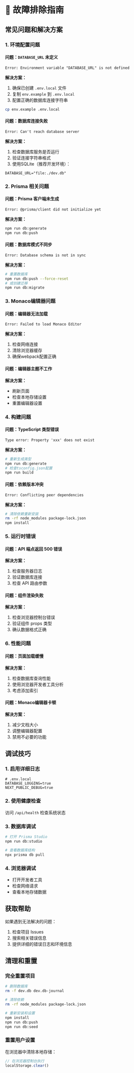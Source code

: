 # 🔧 故障排除指南

## 常见问题和解决方案

### 1. 环境配置问题

#### 问题：`DATABASE_URL` 未定义
```
Error: Environment variable "DATABASE_URL" is not defined
```

**解决方案：**
1. 确保已创建 `.env.local` 文件
2. 复制 `env.example` 到 `.env.local`
3. 配置正确的数据库连接字符串

```bash
cp env.example .env.local
```

#### 问题：数据库连接失败
```
Error: Can't reach database server
```

**解决方案：**
1. 检查数据库服务是否运行
2. 验证连接字符串格式
3. 使用SQLite（推荐开发环境）：
```env
DATABASE_URL="file:./dev.db"
```

### 2. Prisma 相关问题

#### 问题：Prisma 客户端未生成
```
Error: @prisma/client did not initialize yet
```

**解决方案：**
```bash
npm run db:generate
npm run db:push
```

#### 问题：数据库模式不同步
```
Error: Database schema is not in sync
```

**解决方案：**
```bash
# 重置数据库
npm run db:push --force-reset
# 或创建迁移
npm run db:migrate
```

### 3. Monaco编辑器问题

#### 问题：编辑器无法加载
```
Error: Failed to load Monaco Editor
```

**解决方案：**
1. 检查网络连接
2. 清除浏览器缓存
3. 确保webpack配置正确

#### 问题：编辑器主题不工作
**解决方案：**
- 刷新页面
- 检查本地存储设置
- 重置编辑器设置

### 4. 构建问题

#### 问题：TypeScript 类型错误
```
Type error: Property 'xxx' does not exist
```

**解决方案：**
```bash
# 重新生成类型
npm run db:generate
# 检查tsconfig.json配置
npm run build
```

#### 问题：依赖版本冲突
```
Error: Conflicting peer dependencies
```

**解决方案：**
```bash
# 清除依赖重新安装
rm -rf node_modules package-lock.json
npm install
```

### 5. 运行时错误

#### 问题：API 端点返回 500 错误
**解决方案：**
1. 检查服务器日志
2. 验证数据库连接
3. 检查 API 路由参数

#### 问题：组件渲染失败
**解决方案：**
1. 检查浏览器控制台错误
2. 验证组件 props 类型
3. 确认数据格式正确

### 6. 性能问题

#### 问题：页面加载缓慢
**解决方案：**
1. 检查数据库查询性能
2. 使用浏览器开发者工具分析
3. 考虑添加索引

#### 问题：Monaco编辑器卡顿
**解决方案：**
1. 减少文档大小
2. 调整编辑器配置
3. 禁用不必要的功能

## 调试技巧

### 1. 启用详细日志
```env
# .env.local
DATABASE_LOGGING=true
NEXT_PUBLIC_DEBUG=true
```

### 2. 使用健康检查
访问 `/api/health` 检查系统状态

### 3. 数据库调试
```bash
# 打开 Prisma Studio
npm run db:studio

# 查看数据库结构
npx prisma db pull
```

### 4. 浏览器调试
- 打开开发者工具
- 检查网络请求
- 查看本地存储数据

## 获取帮助

如果遇到无法解决的问题：

1. 检查项目 Issues
2. 搜索相关错误信息
3. 提供详细的错误日志和环境信息

## 清理和重置

### 完全重置项目
```bash
# 删除数据库
rm -f dev.db dev.db-journal

# 清除依赖
rm -rf node_modules package-lock.json

# 重新安装和设置
npm install
npm run db:push
npm run db:seed
```

### 重置用户设置
在浏览器中清除本地存储：
```javascript
// 在浏览器控制台执行
localStorage.clear()
```
